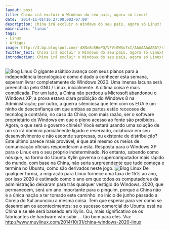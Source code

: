 ```yaml
---
layout: post
title: China irá excluir o Windows do seu país, agora só Linux!
date: '2014-11-01T16:27:00.002-07:00'
description: China irá excluir o Windows do seu país, agora só Linux!
main-class: 'linux'
tags:
- Linux
- Artigos
image: http://3.bp.blogspot.com/-4XNv8oSHmPQ/VFVr0WXu7xI/AAAAAAAABAY/sl64Tt3-CII/s72-c/china-linux.jpg
twitter_text: China irá excluir o Windows do seu país, agora só Linux!
introduction: China irá excluir o Windows do seu país, agora só Linux!
---
```

![Blog Linux](http://3.bp.blogspot.com/-4XNv8oSHmPQ/VFVr0WXu7xI/AAAAAAAABAY/sl64Tt3-CII/s1600/china-linux.jpg "Blog Linux")
O gigante asiático avança com seus planos para a independência tecnológica e como é dado a conhecer esta semana, esperam livrar completamente do Windows 2020. Uma imensa lacuna será preenchida pelo GNU / Linux, inicialmente. 
A última coisa é mais complicada. Por um lado, a China não perdoou a Microsoft abandonou o Windows XP, a prova estava clara proibição do Windows 8 na Administração; por outro, a guerra silenciosa que tem com os EUA é um ninho de desconfiança em que ambas as partes estão receosos de tecnologia contrário, no caso da China, com mais razão, ser o software proprietário do Windows em que o pleno acesso ao fonte são proibidos. 
Agora, o que será o governo chinês? Você estará usando uma solução de um só irá domínio parcialmente ligado e reservado, colaborar em seu desenvolvimento e não esconde surpresas, ou existente de distribuição? Este último parece mais provável, é que até mesmo os meios de comunicação oficiais responderam a esta. Resposta para o Windows XP para o Linux era o seu próprio indeterminado. No entanto, sabendo como nós que, na forma do Ubuntu Kylin governa o supercomputador mais rápido do mundo, com base na China, não seria surpreendente que tudo começa e termina no Ubuntu, como são derivados neste jogo.
![Blog Linux](http://2.bp.blogspot.com/-jvW3d4kOZmk/VFVr9ONRhyI/AAAAAAAABAg/0htyb-U6FBA/s1600/linux-china-communism.jpg "Blog Linux")
De qualquer forma, a migração para Linux fornece uma taxa de 15% ao ano, por isso 2020 é estimado como o ano em que todos os computadores da administração deixaram para trás qualquer vestígio do Windows. 2020, que permanecem, será um ano importante para o pinguim, porque a China não é a única nação a ter tomado este caminho: no início de junho passado a Coreia do Sul anunciou a mesma coisa. 
Tem que esperar para ver como se desenrolam os acontecimentos: se o sucesso comercial do Ubuntu está na China e se ele será baseado em Kylin. Ou, mais significativo se os fabricantes de hardware vão subir ... tão bom para eles.
Via: http://www.muylinux.com/2014/10/31/china-windows-2020-linux
